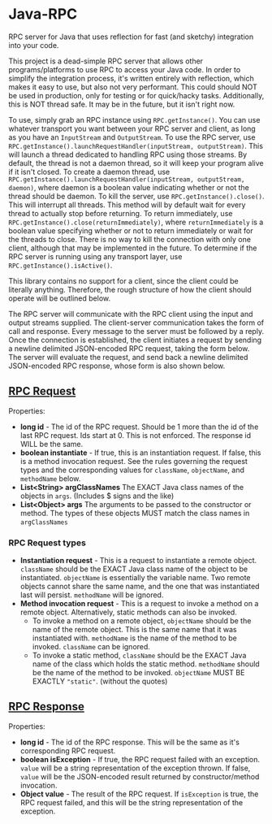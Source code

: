 # Java-RPC
RPC server for Java that uses reflection for fast (and sketchy) integration into your code.

This project is a dead-simple RPC server that allows other programs/platforms to use RPC to access your Java code. In order to simplify the integration process, it's written entirely with reflection, which makes it easy to use, but also not very performant. This could should NOT be used in production, only for testing or for quick/hacky tasks. Additionally, this is NOT thread safe. It may be in the future, but it isn't right now.

To use, simply grab an RPC instance using `RPC.getInstance()`. You can use whatever transport you want between your RPC server and client, as long as you have an `InputStream` and `OutputStream`. To use the RPC server, use `RPC.getInstance().launchRequestHandler(inputStream, outputStream)`. This will launch a thread dedicated to handling RPC using those streams. By default, the thread is not a daemon thread, so it will keep your program alive if it isn't closed. To create a daemon thread, use `RPC.getInstance().launchRequestHandler(inputStream, outputStream, daemon)`, where daemon is a boolean value indicating whether or not the thread should be daemon. To kill the server, use `RPC.getInstance().close()`. This will interrupt all threads. This method will by default wait for every thread to actually stop before returning. To return immediately, use `RPC.getInstance().close(returnImmediately)`, where `returnImmediately` is a boolean value specifying whether or not to return immediately or wait for the threads to close. There is no way to kill the connection with only one client, although that may be implemented in the future. To determine if the RPC server is running using any transport layer, use `RPC.getInstance().isActive()`.

This library contains no support for a client, since the client could be literally anything. Therefore, the rough structure of how the client should operate will be outlined below.

The RPC server will communicate with the RPC client using the input and output streams supplied. The client-server communication takes the form of call and response. Every message to the server must be followed by a reply. Once the connection is established, the client initiates a request by sending a newline delimited JSON-encoded RPC request, taking the form below. The server will evaluate the request, and send back a newline delimited JSON-encoded RPC response, whose form is also shown below.

## [RPC Request](https://github.com/coolioasjulio/Java-RPC/blob/master/src/main/java/com/coolioasjulio/rpc/RPCRequest.java)
Properties:
* **long id** - The id of the RPC request. Should be 1 more than the id of the last RPC request. Ids start at 0. This is not enforced. The response id WILL be the same.
* **boolean instantiate** - If true, this is an instantiation request. If false, this is a method invocation request. See the rules governing the request types and the corresponding values for `className`, `objectName`, and `methodName` below.
* **List\<String> argClassNames** The EXACT Java class names of the objects in `args`. (Includes $ signs and the like)
* **List\<Object> args** The arguments to be passed to the constructor or method. The types of these objects MUST match the class names in `argClassNames`

### RPC Request types
* **Instantiation request** - This is a request to instantiate a remote object. `className` should be the EXACT Java class name of the object to be instantiated. `objectName` is essentially the variable name. Two remote objects cannot share the same name, and the one that was instantiated last will persist. `methodName` will be ignored.
* **Method invocation request** - This is a request to invoke a method on a remote object. Alternatively, static methods can also be invoked.
    * To invoke a method on a remote object, `objectName` should be the name of the remote object. This is the same name that it was instantiated with. `methodName` is the name of the method to be invoked. `className` can be ignored.
    * To invoke a static method, `className` should be the EXACT Java name of the class which holds the static method. `methodName` should be the name of the method to be invoked. `objectName` MUST BE EXACTLY `"static"`. (without the quotes)

## [RPC Response](https://github.com/coolioasjulio/Java-RPC/blob/master/src/main/java/com/coolioasjulio/rpc/RPCResponse.java)
Properties:
* **long id** - The id of the RPC response. This will be the same as it's corresponding RPC request.
* **boolean isException** - If true, the RPC request failed with an exception. `value` will be a string representation of the exception thrown. If false, `value` will be the JSON-encoded result returned by constructor/method invocation.
* **Object value** - The result of the RPC request. If `isException` is true, the RPC request failed, and this will be the string representation of the exception.
